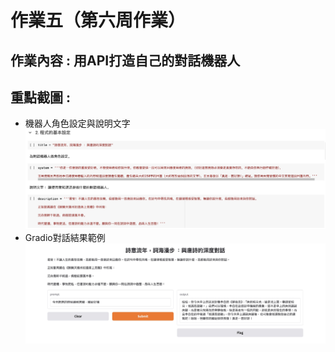 # 作業五（第六周作業） 
## 作業內容 : 用API打造自己的對話機器人
## 重點截圖 : 
- 機器人角色設定與說明文字
  ![圖片](https://github.com/31Wilson13/ntnu_11302generativeAI/blob/main/HW5/chatbot_setting.jpg)
- Gradio對話結果範例
  ![圖片](https://github.com/31Wilson13/ntnu_11302generativeAI/blob/main/HW5/example.jpg)
  

